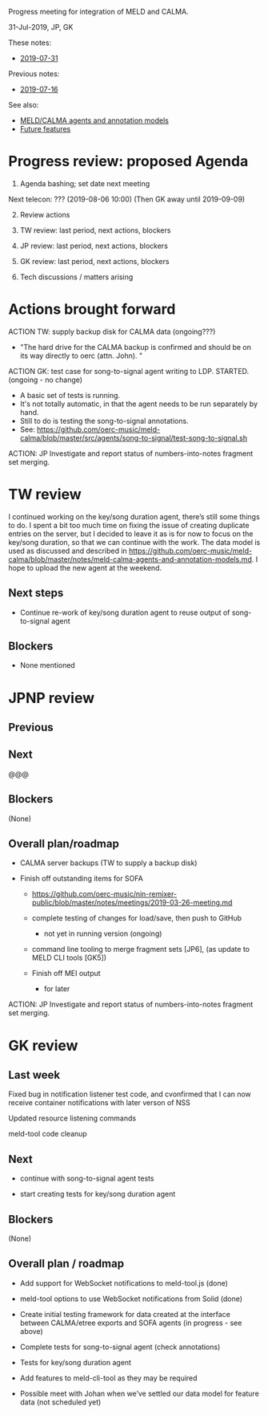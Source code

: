 Progress meeting for integration of MELD and CALMA.

31-Jul-2019, JP, GK

These notes:
- [2019-07-31](https://github.com/oerc-music/meld-calma/blob/master/notes/planning/20190731-meeting.md)  

Previous notes:
- [2019-07-16](https://github.com/oerc-music/meld-calma/blob/master/notes/planning/20190716-telecon.md)  

See also:

- [MELD/CALMA agents and annotation models](https://github.com/oerc-music/meld-calma/blob/master/notes/meld-calma-agents-and-annotation-models.md)
- [Future features](https://github.com/oerc-music/meld-calma/blob/master/notes/future-features.md)


# Progress review: proposed Agenda

1. Agenda bashing; set date next meeting

Next telecon: ??? (2019-08-06 10:00)  (Then GK away until 2019-09-09)

2. Review actions

3. TW review: last period, next actions, blockers

4. JP review: last period, next actions, blockers

5. GK review: last period, next actions, blockers

6. Tech discussions / matters arising


# Actions brought forward

ACTION TW: supply backup disk for CALMA data (ongoing???)

- "The hard drive for the CALMA backup is confirmed and should be on its way directly to oerc (attn. John). "

ACTION GK: test case for song-to-signal agent writing to LDP. STARTED. (ongoing - no change)
- A basic set of tests is running.
- It's not totally automatic, in that the agent needs to be run separately by hand.
- Still to do is testing the song-to-signal annotations.
- See: https://github.com/oerc-music/meld-calma/blob/master/src/agents/song-to-signal/test-song-to-signal.sh

ACTION: JP Investigate and report status of numbers-into-notes fragment set merging.


# TW review

I continued working on the key/song duration agent, there’s still some things to do. I spent a bit too much time on fixing the issue of creating duplicate entries on the server, but I decided to leave it as is for now to focus on the key/song duration, so that we can continue with the work. The data model is used as discussed and described in  https://github.com/oerc-music/meld-calma/blob/master/notes/meld-calma-agents-and-annotation-models.md. I hope to upload the new agent at the weekend.


## Next steps

- Continue re-work of key/song duration agent to reuse output of song-to-signal agent

## Blockers

- None mentioned

# JPNP review

## Previous

<!--
- Should be completing remixer state I/O functions this week.

- Improve support for triggering agent runs - aiming for some kind of framework that can handle running multiple agents, as needed (e.g. in response to container data changes).  Anticipate some kind of pub-sub mechanism to re-run computations when container changes, or in response to other triggers.
    - Note GK activity on Solid notifications
    - Falback plan is to poll containers to generate notifications.
    - probably not this side of DHOxSS
-->

## Next

@@@

## Blockers

(None)

## Overall plan/roadmap

- CALMA server backups (TW to supply a backup disk)

- Finish off outstanding items for SOFA 
    - https://github.com/oerc-music/nin-remixer-public/blob/master/notes/meetings/2019-03-26-meeting.md

    - complete testing of changes for load/save, then push to GitHub
        - not yet in running version (ongoing)

    - command line tooling to merge fragment sets [JP6], (as update to MELD CLI tools [GK5])

    - Finish off MEI output
        - for later

ACTION: JP Investigate and report status of numbers-into-notes fragment set merging.


# GK review

## Last week

Fixed bug in notification listener test code, and cvonfirmed that I can now receive container notifications with later verson of NSS

Updated resource listening commands

meld-tool code cleanup

## Next

- continue with song-to-signal agent tests

- start creating tests for key/song duration agent

## Blockers

(None)

## Overall plan / roadmap

- Add support for WebSocket notifications to meld-tool.js (done)

- meld-tool options to use WebSocket notifications from Solid (done)

- Create initial testing framework for data created at the interface between CALMA/etree exports and SOFA agents (in progress - see above)

- Complete tests for song-to-signal agent (check annotations)

- Tests for key/song duration agent

- Add features to meld-cli-tool as they may be required

- Possible meet with Johan when we’ve settled our data model for feature data (not scheduled yet)

